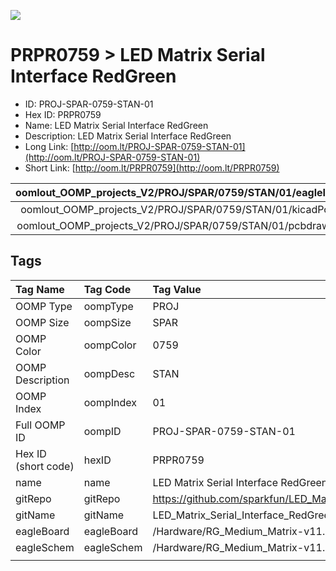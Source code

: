 


  
![][im]
# PRPR0759 > LED Matrix Serial Interface RedGreen

- ID: PROJ-SPAR-0759-STAN-01
- Hex ID: PRPR0759
- Name: LED Matrix Serial Interface RedGreen
- Description: LED Matrix Serial Interface RedGreen
- Long Link: [http://oom.lt/PROJ-SPAR-0759-STAN-01](http://oom.lt/PROJ-SPAR-0759-STAN-01)
- Short Link: [http://oom.lt/PRPR0759](http://oom.lt/PRPR0759)
  

|oomlout_OOMP_projects_V2/PROJ/SPAR/0759/STAN/01/eagleImage.png|oomlout_OOMP_projects_V2/PROJ/SPAR/0759/STAN/01/eagleSchemImage.png|oomlout_OOMP_projects_V2/PROJ/SPAR/0759/STAN/01/kicadPcb3dFront.png|oomlout_OOMP_projects_V2/PROJ/SPAR/0759/STAN/01/kicadPcb3dBack.png|
| :---: | :---: | :---: | :---: |
|oomlout_OOMP_projects_V2/PROJ/SPAR/0759/STAN/01/kicadPcb3d.png|oomlout_OOMP_projects_V2/PROJ/SPAR/0759/STAN/01/bomBack.png|oomlout_OOMP_projects_V2/PROJ/SPAR/0759/STAN/01/bomFront.png|oomlout_OOMP_projects_V2/PROJ/SPAR/0759/STAN/01/pcbdraw.svg|
|oomlout_OOMP_projects_V2/PROJ/SPAR/0759/STAN/01/pcbdrawBack.svg||||

## Tags
  

|Tag Name|Tag Code|Tag Value|
| :--- | :--- | :--- |
|OOMP Type|oompType|PROJ|
|OOMP Size|oompSize|SPAR|
|OOMP Color|oompColor|0759|
|OOMP Description|oompDesc|STAN|
|OOMP Index|oompIndex|01|
|Full OOMP ID|oompID|PROJ-SPAR-0759-STAN-01|
|Hex ID (short code)|hexID|PRPR0759|
|name|name|LED Matrix Serial Interface RedGreen|
|gitRepo|gitRepo|https://github.com/sparkfun/LED_Matrix_Serial_Interface_RedGreen|
|gitName|gitName|LED_Matrix_Serial_Interface_RedGreen|
|eagleBoard|eagleBoard|/Hardware/RG_Medium_Matrix-v11.brd|
|eagleSchem|eagleSchem|/Hardware/RG_Medium_Matrix-v11.sch|
||||



[im]: PROJ/SPAR/0759/STAN/01/kicadPcb3d_450.png
